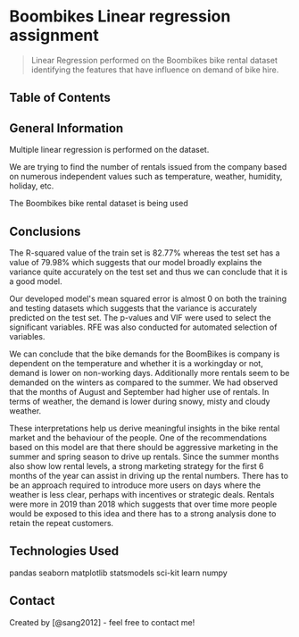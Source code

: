 # Boombikes Linear regression assignment
> Linear Regression performed on the Boombikes bike rental dataset identifying the features that have influence on demand of bike hire.


## Table of Contents

## General Information

Multiple linear regression is performed on the dataset.

We are trying to find the number of rentals issued from the company based on numerous independent values such as temperature, weather, humidity, holiday, etc.

The Boombikes bike rental dataset is being used

## Conclusions

The R-squared value of the train set is 82.77% whereas the test set has a value of 79.98% which suggests that our model broadly explains the variance quite accurately on the test set and thus we can conclude that it is a good model.

Our developed model's mean squared error is almost 0 on both the training and testing datasets which suggests that the variance is accurately predicted on the test set. The p-values and VIF were used to select the significant variables. RFE was also conducted for automated selection of variables.

We can conclude that the bike demands for the BoomBikes is company is dependent on the temperature and whether it is a workingday or not, demand is lower on non-working days. Additionally more rentals seem to be demanded on the winters as compared to the summer. We had observed that the months of August and September had higher use of rentals. In terms of weather, the demand is lower during snowy, misty and cloudy weather.

These interpretations help us derive meaningful insights in the bike rental market and the behaviour of the people. One of the recommendations based on this model are that there should be aggressive marketing in the summer and spring season to drive up rentals. Since the summer months also show low rental levels, a strong marketing strategy for the first 6 months of the year can assist in driving up the rental numbers. There has to be an approach required to introduce more users on days where the weather is less clear, perhaps with incentives or strategic deals. Rentals were more in 2019 than 2018 which suggests that over time more people would be exposed to this idea and there has to a strong analysis done to retain the repeat customers.


## Technologies Used

pandas
seaborn
matplotlib
statsmodels
sci-kit learn
numpy


## Contact
Created by [@sang2012] - feel free to contact me!